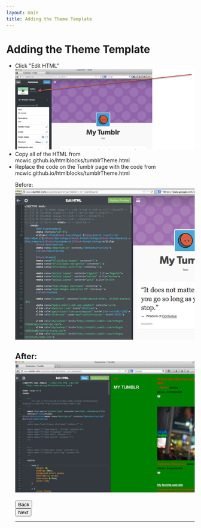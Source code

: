```yaml
---
layout: main
title: Adding the Theme Template
---
```


# Adding the Theme Template

<ul>
<li> Click "Edit HTML" </li>

<img src="../tumblrStep5.png"/>

<li> Copy all of the HTML from mcwic.github.io/htmlblocks/tumblrTheme.html </li>

<li> Replace the code on the Tumblr page with the code from mcwic.github.io/htmlblocks/tumblrTheme.html </li>

Before:
<img src="../tumblrStep6.png"/>

After: 
<img src="../tumblrStep7.png"/>
---

<div class="row">
  <div class="col-md-1">
    <a href="../setup"><button type="button" class="btn btn-primary btn-lg">Back</button></a>
  </div>
  <div class="col-md-1">
    <a href="../backgroundcolor"><button type="button" class="btn btn-primary btn-lg">Next</button></a>
  </div>
</div>

---